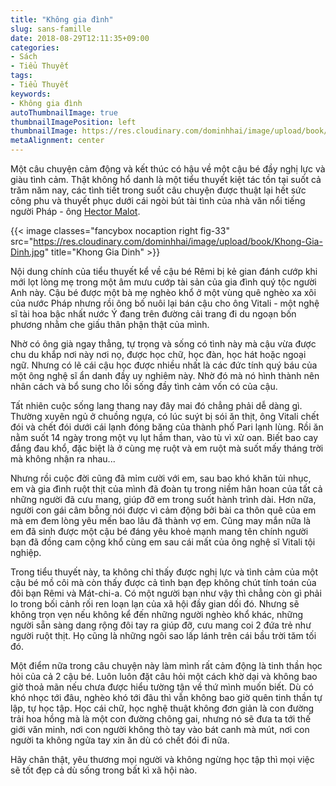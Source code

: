 ```yaml
---
title: "Không gia đình"
slug: sans-famille
date: 2018-08-29T12:11:35+09:00
categories:
- Sách
- Tiểu Thuyết
tags:
- Tiểu Thuyết
keywords:
- Không gia đình
autoThumbnailImage: true
thumbnailImagePosition: left
thumbnailImage: https://res.cloudinary.com/dominhhai/image/upload/book/Khong-Gia-Dinh.jpg
metaAlignment: center
---
```

Một câu chuyện cảm động và kết thúc có hậu về một cậu bé đầy nghị lực và giàu tình cảm. Thật không hổ danh là một tiểu thuyết kiệt tác tồn tại suốt cả trăm năm nay, các tình tiết trong suốt câu chuyện được thuật lại hết sức công phu và thuyết phục dưới cái ngòi bút tài tình của nhà văn nổi tiếng người Pháp - ông [Hector Malot](https://vi.wikipedia.org/wiki/Hector_Malot).

{{< image classes="fancybox nocaption right fig-33" src="https://res.cloudinary.com/dominhhai/image/upload/book/Khong-Gia-Dinh.jpg" title="Khong Gia Dinh" >}}

Nội dung chính của tiểu thuyết kể về cậu bé Rêmi bị kẻ gian đánh cướp khi mới lọt lòng mẹ trong một âm mưu cướp tài sản của gia đình quý tộc người Anh này. Cậu bé được một bà mẹ nghèo khổ ở một vùng quê nghèo xa xôi của nước Pháp nhưng rồi ông bố nuôi lại bán cậu cho ông Vitali - một nghệ sĩ tài hoa bậc nhất nước Ý đang trên đường cải trang đi du ngoạn bốn phương nhằm che giấu thân phận thật của mình.

Nhờ có ông già ngay thẳng, tự trọng và sống có tình này mà cậu vừa được chu du khắp nơi này nơi nọ, được học chữ, học đàn, học hát hoặc ngoại ngữ. Nhưng có lẽ cái cậu học được nhiều nhất là các đức tính quý báu của một ông nghệ sĩ ẩn danh đầy uy nghiêm này. Nhờ đó mà nó hình thành nên nhân cách và bổ sung cho lối sống đầy tình cảm vốn có của cậu.

Tất nhiên cuộc sống lang thang nay đây mai đó chẳng phải dễ dàng gì. Thường xuyên ngủ ở chuồng ngựa, có lúc suýt bị sói ăn thịt, ông Vitali chết đói và chết đói dưới cái lạnh đóng băng của thành phố Pari lạnh lùng. Rồi ăn nằm suốt 14 ngày trong một vụ lụt hầm than, vào tù vì xử oan. Biết bao cay đắng đau khổ, đặc biệt là ở cùng mẹ ruột và em ruột mà suốt mấy tháng trời mà không nhận ra nhau...

Nhưng rồi cuộc đời cũng đã mỉm cười với em, sau bao khó khăn tủi nhục, em và gia đình ruột thịt của mình đã đoàn tụ trong niềm hân hoan của tất cả những người đã cưu mang, giúp đỡ em trong suốt hành trình dài. Hơn nữa, người con gái câm bỗng nói được vì cảm động bởi bài ca thôn quê của em mà em đem lòng yêu mến bao lâu đã thành vợ em. Cũng may mắn nữa là em đã sinh được một cậu bé đáng yêu khoẻ mạnh mang tên chính người bạn đã đồng cam cộng khổ cùng em sau cái mất của ông nghệ sĩ Vitali tội nghiệp.

Trong tiểu thuyết này, ta không chỉ thấy được nghị lực và tình cảm của một cậu bé mồ côi mà còn thấy được cả tình bạn đẹp không chút tính toán của đôi bạn Rêmi và Mát-chi-a. Có một người bạn như vậy thì chẳng còn gì phải lo trong bối cảnh rối ren loạn lạn của xã hội đầy gian dối đó. Nhưng sẽ không trọn vẹn nếu không kể đến những người nghèo khổ khác, những người sẵn sàng dang rộng đôi tay ra giúp đỡ, cưu mang coi 2 đứa trẻ như người ruột thịt. Họ cũng là những ngôi sao lấp lánh trên cái bầu trời tăm tối đó.

Một điểm nữa trong câu chuyện này làm mình rất cảm động là tinh thần học hỏi của cả 2 cậu bé. Luôn luôn đặt câu hỏi một cách khờ dại và không bao giờ thoả mãn nếu chưa được hiểu tường tận về thứ mình muốn biết. Dù có khó nhọc tới đâu, nghèo khó tới đâu thì vẫn không bao giờ quên tinh thần tự lập, tự học tập. Học cái chữ, học nghệ thuật không đơn giản là con đường trải hoa hồng mà là một con đường chông gai, nhưng nó sẽ đưa ta tới thế giới văn minh, nơi con người không thò tay vào bát canh mà mút, nơi con người ta không ngửa tay xin ăn dù có chết đói đi nữa.

Hãy chân thật, yêu thương mọi người và không ngừng học tập thì mọi việc sẽ tốt đẹp cả dù sống trong bất kì xã hội nào.
